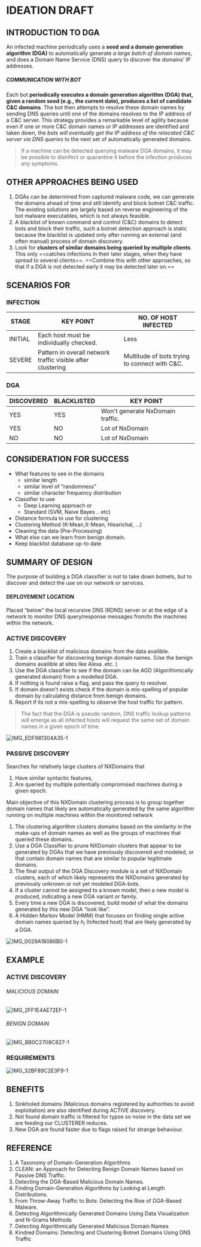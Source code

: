 # IDEATION DRAFT 

## INTRODUCTION TO DGA

An infected machine periodically uses a **seed and a domain generation algorithm (DGA)** to automatically generate *a large batch of domain names*, and does a Domain Name Service (DNS) query to discover the domains’ IP addresses.

##### COMMUNICATION WITH BOT

Each bot **periodically executes a domain generation algorithm (DGA) that, given a random seed (e.g., the current date), produces a list of candidate C&C domains**. The bot then attempts to resolve these domain names by sending DNS queries until one of the domains resolves to the IP address of a C&C server. This strategy provides a remarkable level of agility because even if one or more C&C domain names or IP addresses are identified and taken down, the *bots will eventually get the IP address of the relocated C&C server via DNS queries* to the next set of automatically generated domains.

> If a machine can be detected querying malware DGA domains, it may be possible to disinfect or quarantine it before the infection produces any symptoms.



## OTHER APPROACHES BEING USED

1. DGAs can be determined from captured malware code, we can generate the domains ahead of time and still identify and block botnet C&C traffic. The existing solutions are largely based on reverse engineering of the bot malware executables, which is not always feasible.
2. A blacklist of known command and control (C&C) domains to detect bots and block their traffic, such a botnet detection approach is static because the blacklist is updated only after running an external (and often manual) process of domain discovery. 
3. Look for **clusters of similar domains being queried by multiple clients**. This only ==catches infections in their later stages, when they have spread to several clients==. ==Combine this with other approaches, so that if a DGA is not detected early it may be detected later on.==



## SCENARIOS FOR

### INFECTION

| STAGE   | KEY POINT                                                   | NO. OF HOST INFECTED                          |
| ------- | ----------------------------------------------------------- | --------------------------------------------- |
| INITIAL | Each host must be individually checked.                     | Less                                          |
| SEVERE  | Pattern in overall network traffic visible after clustering | Multitude of bots trying to connect with C&C. |

### DGA

| DISCOVERED | BLACKLISTED | KEY POINT                        |
| ---------- | ----------- | -------------------------------- |
| YES        | YES         | Won't generate NxDomain traffic. |
| YES        | NO          | Lot of NxDomain                  |
| NO         | NO          | Lot of NxDomain                  |

## CONSIDERATION FOR SUCCESS

- What features to see in the domains
  - similar length
  - similar level of “randomness”
  - similar character frequency distribution
- Classifier to use 
  - Deep Learning approach or 
  - Standard (SVM, Naive Bayes .. etc)
- Distance formula to use for clustering 
- Clustering Method (K-Mean,X-Mean, Hiearichal, ...) 
- Cleaning the data (Pre-Processing)
- What else can we learn from benign domain.
- Keep blacklist database up-to date



## SUMMARY OF DESIGN

The purpose of building a DGA classifier is not to take down botnets, but to discover and detect the use on our network or services.

#### DEPLOYEMENT LOCATION

Placed “below” the local recursive DNS (RDNS) server or at the edge of a network to monitor DNS query/response messages from/to the machines within the network.

### ACTIVE DISCOVERY 

1. Create a blacklist of malicious domains from the data availible.
2. Train a classifier for discovering benign domain names. (Use the benign domains availible at sites like Alexa .etc. )
3. Use the DGA classifier to see if the domain can be AGD (Algorithimically generated domain) from a modelled DGA.
4. If nothing is found raise a flag, and pass the query to resolver.
5. If domain doesn't exists check if the domain is mis-spelling of popular domain by calculating distance from benign domains.
6. Report if its not a mis-spelling to observe the host traffic for pattern.

> The fact that the DGA is pseudo random, DNS traffic lookup patterns will emerge as all infected hosts will request the same set of domain names in a given epoch of time.

![IMG_EDF981304A35-1](/Users/vikramadityasingh/Downloads/IMG_EDF981304A35-1.jpeg)

### PASSIVE DISCOVERY

Searches for relatively large clusters of NXDomains that 

1. Have similar syntactic features, 
2. Are queried by multiple potentially compromised machines during a given epoch. 

Main objective of this NXDomain clustering process is to group together domain names that likely are automatically generated by the same algorithm running on multiple machines within the monitored network

1. The clustering algorithm clusters domains based on the similarity in the make-ups of domain names as well as the groups of machines that queried these domains.
2. Use a DGA Classifier to prune NXDomain clusters that appear to be generated by DGAs that we have previously discovered and modeled, or that contain domain names that are similar to popular legitimate domains. 
3. The final output of the DGA Discovery module is a set of NXDomain clusters, each of which likely represents the NXDomains generated by previously unknown or not yet modeled DGA-bots.
4. If a cluster cannot be assigned to a known model, then a new model is produced, indicating a new DGA variant or family.
5. Every time a new DGA is discovered, build model of what the domains generated by this new DGA “look like”.
6. A Hidden Markov Model (HMM) that focuses on finding single active domain names queried by $h_i$ (Infected host) that are likely generated by a DGA.

![IMG_0029A18086B0-1](/Users/vikramadityasingh/Downloads/IMG_0029A18086B0-1.jpeg)


## EXAMPLE

### ACTIVE DISCOVERY
###### MALICIOUS DOMAIN

![IMG_2FF1E4AE72EF-1](/Users/vikramadityasingh/Downloads/IMG_2FF1E4AE72EF-1.jpeg)

###### BENIGN DOMAIN

![IMG_BB0C2708C827-1](/Users/vikramadityasingh/Downloads/IMG_BB0C2708C827-1.jpeg)

### REQUIREMENTS

![IMG_32BF89C2E3F9-1](/Users/vikramadityasingh/Downloads/IMG_32BF89C2E3F9-1.jpeg)


## BENEFITS

1. Sinkholed domains (Malicious domains registered by authorities to avoid exploitation) are also identified during ACTIVE discovery.
2. Not found domain traffic is filtered for typos so noise in the data set we are feeding our CLUSTERER reduces.
3. New DGA are found faster due to flags raised for strange behaviour.

## REFERENCE 

1. A Taxonomy of Domain-Generation Algorithms 
2. CLEAN:  an Approach for Detecting Benign Domain Names based on Passive DNS Traffic.
3. Detecting the DGA-Based Malicious Domain Names.
4. Finding Domain-Generation Algorithms by Looking at Length Distributions.
5. From Throw-Away Traffic to Bots: Detecting the Rise of DGA-Based Malware.
6. Detecting Algorithmically Generated Domains Using Data Visualization and N-Grams Methods
7. Detecting Algorithmically Generated Malicious Domain Names
8. Kindred Domains: Detecting and Clustering Botnet Domains Using DNS Traffic 